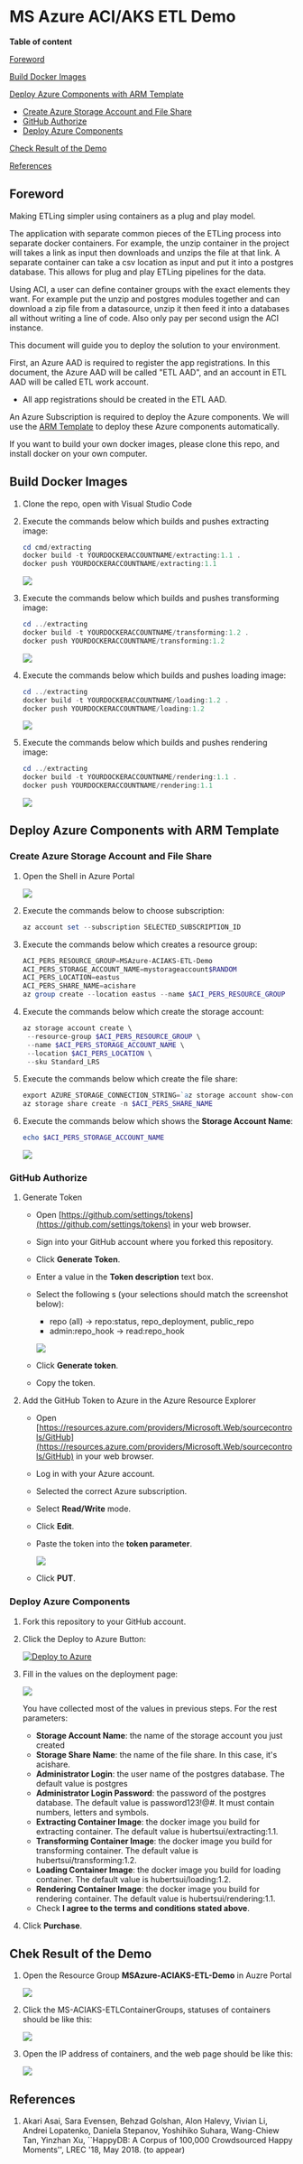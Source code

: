# MS Azure ACI/AKS ETL Demo

**Table of content**

[Foreword](#foreword)

[Build Docker Images](#build-docker-images)

[Deploy Azure Components with ARM Template](#deploy-azure-components-with-arm-template)

* [Create Azure Storage Account and File Share](#create-azure-storage-account-and-file-share)
* [GitHub Authorize](#github-authorize)
* [Deploy Azure Components](#deploy-azure-components)

[Check Result of the Demo](#check-result-of-the-demo)

[References](#references)

## Foreword

Making ETLing simpler using containers as a plug and play model.

The application with separate common pieces of the ETLing process into separate docker containers. For example, the unzip container in the project will takes a link as input then downloads and unzips the file at that link. A separate container can take a csv location as input and put it into a postgres database. This allows for plug and play ETLing pipelines for the data.

Using ACI, a user can define container groups with the exact elements they want. For example put the unzip and postgres modules together and can download a zip file from a datasource, unzip it then feed it into a databases all without writing a line of code. Also only pay per second usign the ACI instance. 

This document will guide you to deploy the solution to your environment.

First, an Azure AAD is required to register the app registrations. In this document, the Azure AAD will be called "ETL AAD", and an account in ETL AAD will be called ETL work account.

* All app registrations should be created in the ETL AAD. 

An Azure Subscription is required to deploy the Azure components. We will use the [ARM Template](azuredeploy.json) to deploy these Azure components automatically. 

If you want to build your own docker images, please clone this repo, and install docker on your own computer.

## Build Docker Images

1. Clone the repo, open with Visual Studio Code

2. Execute the commands below which builds and pushes extracting image:

   ```powershell
   cd cmd/extracting
   docker build -t YOURDOCKERACCOUNTNAME/extracting:1.1 .
   docker push YOURDOCKERACCOUNTNAME/extracting:1.1
   ```
   ![](Images/docker-01.png)

2. Execute the commands below which builds and pushes transforming image:

   ```powershell
   cd ../extracting
   docker build -t YOURDOCKERACCOUNTNAME/transforming:1.2 .
   docker push YOURDOCKERACCOUNTNAME/transforming:1.2
   ```
   ![](Images/docker-02.png)

3. Execute the commands below which builds and pushes loading image:

   ```powershell
   cd ../extracting
   docker build -t YOURDOCKERACCOUNTNAME/loading:1.2 .
   docker push YOURDOCKERACCOUNTNAME/loading:1.2
   ```
   ![](Images/docker-03.png)

4. Execute the commands below which builds and pushes rendering image:

   ```powershell
   cd ../extracting
   docker build -t YOURDOCKERACCOUNTNAME/rendering:1.1 .
   docker push YOURDOCKERACCOUNTNAME/rendering:1.1
   ```
   ![](Images/docker-04.png)

## Deploy Azure Components with ARM Template

### Create Azure Storage Account and File Share

1. Open the Shell in Azure Portal

   ![](Images/deploy-01.png)

2. Execute the commands below to choose subscription:

   ```powershell
   az account set --subscription SELECTED_SUBSCRIPTION_ID
   ```

3. Execute the commands below which creates a resource group:

   ```powershell
   ACI_PERS_RESOURCE_GROUP=MSAzure-ACIAKS-ETL-Demo
   ACI_PERS_STORAGE_ACCOUNT_NAME=mystorageaccount$RANDOM
   ACI_PERS_LOCATION=eastus
   ACI_PERS_SHARE_NAME=acishare
   az group create --location eastus --name $ACI_PERS_RESOURCE_GROUP
   ```

4. Execute the commands below which create the storage account:

   ```powershell
   az storage account create \
    --resource-group $ACI_PERS_RESOURCE_GROUP \
    --name $ACI_PERS_STORAGE_ACCOUNT_NAME \
    --location $ACI_PERS_LOCATION \
    --sku Standard_LRS
   ```

5. Execute the commands below which create the file share:

   ```powershell
   export AZURE_STORAGE_CONNECTION_STRING=`az storage account show-connection-string --resource-group $ACI_PERS_RESOURCE_GROUP --name $ACI_PERS_STORAGE_ACCOUNT_NAME --output tsv`
   az storage share create -n $ACI_PERS_SHARE_NAME
   ```

6. Execute the commands below which shows the **Storage Account Name**:

   ```powershell
   echo $ACI_PERS_STORAGE_ACCOUNT_NAME
   ```
   ![](Images/deploy-02.png)

### GitHub Authorize

1. Generate Token

   - Open [https://github.com/settings/tokens](https://github.com/settings/tokens) in your web browser.

   - Sign into your GitHub account where you forked this repository.

   - Click **Generate Token**.

   - Enter a value in the **Token description** text box.

   - Select the following s (your selections should match the screenshot below):

     - repo (all) -> repo:status, repo_deployment, public_repo
     - admin:repo_hook -> read:repo_hook

     ![](Images/github-new-personal-access-token.png)

   - Click **Generate token**.

   - Copy the token.

2. Add the GitHub Token to Azure in the Azure Resource Explorer

   - Open [https://resources.azure.com/providers/Microsoft.Web/sourcecontrols/GitHub](https://resources.azure.com/providers/Microsoft.Web/sourcecontrols/GitHub) in your web browser.

   - Log in with your Azure account.

   - Selected the correct Azure subscription.

   - Select **Read/Write** mode.

   - Click **Edit**.

   - Paste the token into the **token parameter**.

     ![](Images/update-github-token-in-azure-resource-explorer.png)

   - Click **PUT**.

### Deploy Azure Components

1. Fork this repository to your GitHub account.

2. Click the Deploy to Azure Button:

   [![Deploy to Azure](https://camo.githubusercontent.com/9285dd3998997a0835869065bb15e5d500475034/687474703a2f2f617a7572656465706c6f792e6e65742f6465706c6f79627574746f6e2e706e67)](https://portal.azure.com/#create/Microsoft.Template/uri/https%3A%2F%2Fraw.githubusercontent.com%2Fhubertsui%2Fbetter-etling%2Fmaster%2Fazuredeploy.json)

3. Fill in the values on the deployment page:

   ![](Images/deploy-03.png)

   You have collected most of the values in previous steps. For the rest parameters:

   * **Storage Account Name**: the name of the storage account you just created
   * **Storage Share Name**: the name of the file share. In this case, it's acishare. 
   * **Administrator Login**:  the user name of the postgres database. The default value is postgres
   * **Administrator Login Password**: the password of the postgres database. The default value is password123!@#. It must contain numbers, letters and symbols.
   * **Extracting Container Image**: the docker image you build for extracting container. The default value is hubertsui/extracting:1.1.
   * **Transforming Container Image**: the docker image you build for transforming container. The default value is hubertsui/transforming:1.2.
   * **Loading Container Image**: the docker image you build for loading container. The default value is hubertsui/loading:1.2.
   * **Rendering Container Image**: the docker image you build for rendering container. The default value is hubertsui/rendering:1.1.
   * Check **I agree to the terms and conditions stated above**.

4. Click **Purchase**.

## Chek Result of the Demo

1. Open the Resource Group **MSAzure-ACIAKS-ETL-Demo** in Auzre Portal

   ![](Images/deploy-04.png)

2. Click the MS-ACIAKS-ETLContainerGroups, statuses of containers should be like this:

   ![](Images/deploy-05.png)

3. Open the IP address of containers, and the web page should be like this:

   ![](Images/deploy-06.png)

## References
1. Akari Asai, Sara Evensen, Behzad Golshan, Alon Halevy, Vivian Li, Andrei Lopatenko, Daniela Stepanov, Yoshihiko Suhara, Wang-Chiew Tan, Yinzhan Xu, 
``HappyDB: A Corpus of 100,000 Crowdsourced Happy Moments'', LREC '18, May 2018. (to appear)
